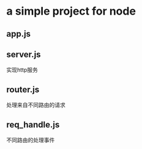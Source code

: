 # a simple project for node

## app.js 


## server.js

实现http服务

## router.js

处理来自不同路由的请求

## req_handle.js

不同路由的处理事件